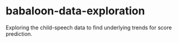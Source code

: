 # babaloon-data-exploration
Exploring the child-speech data to find underlying trends for score prediction.

